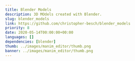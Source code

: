```yaml
---
title: Blender Models
description: 3D MOdels created with Blender.
slug: blender_models
link: https://github.com/christopher-besch/blender_models
priority: 8
date: 2020-05-14T00:00:00+00:00
languages: []
dependencies: [blender]
thumb: ../images/manim_editor/thumb.png
banner: ../images/manim_editor/thumb.png
---
```



